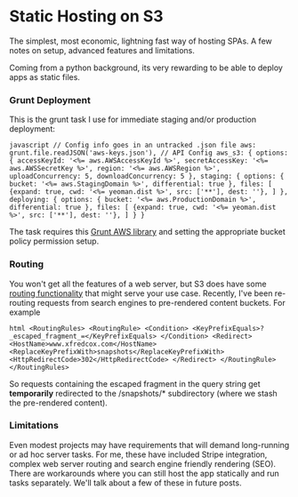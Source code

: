 # Static Hosting on S3 

The simplest, most economic, lightning fast way of hosting SPAs. A few notes on setup, advanced features and limitations.

Coming from a python background, its very rewarding to be able to deploy apps as static files.

### Grunt Deployment

This is the grunt task I use for immediate staging and/or production deployment:

``javascript
// Config info goes in an untracked .json file
aws: grunt.file.readJSON('aws-keys.json'),
// API Config
aws_s3: {
      options: {
          accessKeyId: '<%= aws.AWSAccessKeyId %>',
          secretAccessKey: '<%= aws.AWSSecretKey %>',
          region: '<%= aws.AWSRegion %>',
          uploadConcurrency: 5,
          downloadConcurrency: 5
      },
      staging: {
          options: {
              bucket: '<%= aws.StagingDomain %>',
              differential: true
          },
          files: [
              {expand: true, cwd: '<%= yeoman.dist %>', src: ['**'], dest: ''},
          ]
      },
      deploying: {
          options: {
              bucket: '<%= aws.ProductionDomain %>',
              differential: true
          },
          files: [
             {expand: true, cwd: '<%= yeoman.dist %>', src: ['**'], dest: ''},
          ]
      }
   }
``

The task requires this [Grunt AWS library](https://www.npmjs.com/package/grunt-aws-s3) and setting the appropriate bucket policy permission setup.
### Routing

You won't get all the features of a web server, but S3 does have some [routing functionality](https://docs.aws.amazon.com/AmazonS3/latest/dev/HowDoIWebsiteConfiguration.html) that might serve your use case. Recently, I've been re-routing requests from search engines to pre-rendered content buckets. For example

``html
<RoutingRules>
    <RoutingRule>
        <Condition>
            <KeyPrefixEquals>?_escaped_fragment_=</KeyPrefixEquals>
        </Condition>
        <Redirect>
            <HostName>www.xfredcox.com</HostName>
            <ReplaceKeyPrefixWith>snapshots</ReplaceKeyPrefixWith>
            <HttpRedirectCode>302</HttpRedirectCode>
        </Redirect>
    </RoutingRule>
</RoutingRules>
``

So requests containing the escaped fragment in the query string get **temporarily** redirected to the /snapshots/* subdirectory (where we stash the pre-rendered content).

### Limitations

Even modest projects may have requirements that will demand long-running or ad hoc server tasks. For me, these have included Stripe integration, complex web server routing and search engine friendly rendering (SEO). There are workarounds where you can still host the app statically and run tasks separately. We'll talk about a few of these in future posts.